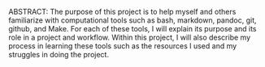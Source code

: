ABSTRACT:
The purpose of this project is to help myself and others familiarize with computational tools such as bash, markdown, pandoc, git, github, and Make. For each of these tools, I will explain its purpose and its role in a project and workflow. Within this project, I will also describe my process in learning these tools such as the resources I used and my struggles in doing the project. 
